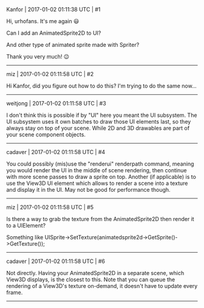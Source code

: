 Kanfor | 2017-01-02 01:11:38 UTC | #1

Hi, urhofans. It's me again  :smiley: 

Can I add an AnimatedSprite2D to UI?

And other type of animated sprite made with Spriter?

Thank you very much! :wink:

-------------------------

miz | 2017-01-02 01:11:58 UTC | #2

Hi Kanfor, did you figure out how to do this? I'm trying to do the same now...

-------------------------

weitjong | 2017-01-02 01:11:58 UTC | #3

I don't think this is possible if by "UI" here you meant the UI subsystem. The UI subsystem uses it own batches to draw those UI elements last, so they always stay on top of your scene. While 2D and 3D drawables are part of your scene component objects.

-------------------------

cadaver | 2017-01-02 01:11:58 UTC | #4

You could possibly (mis)use the "renderui" renderpath command, meaning you would render the UI in the middle of scene rendering, then continue with more scene passes to draw a sprite on top. Another (if applicable) is to use the View3D UI element which allows to render a scene into a texture and display it in the UI. May not be good for performance though.

-------------------------

miz | 2017-01-02 01:11:58 UTC | #5

Is there a way to grab the texture from the AnimatedSprite2D then render it to a UIElement?

Something like UISprite->SetTexture(animatedsprite2d->GetSprite()->GetTexture());

-------------------------

cadaver | 2017-01-02 01:11:58 UTC | #6

Not directly. Having your AnimatedSprite2D in a separate scene, which View3D displays, is the closest to this. Note that you can queue the rendering of a View3D's texture on-demand, it doesn't have to update every frame.

-------------------------

